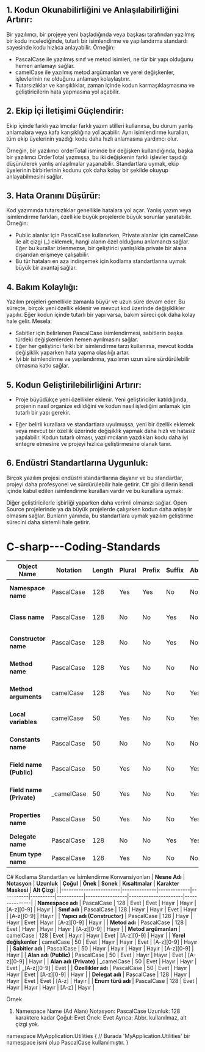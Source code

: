 ## 1. Kodun Okunabilirliğini ve Anlaşılabilirliğini Artırır:
Bir yazılımcı, bir projeye yeni başladığında veya başkası tarafından yazılmış bir kodu incelediğinde, tutarlı bir isimlendirme ve yapılandırma standardı sayesinde kodu hızlıca anlayabilir. Örneğin:

- PascalCase ile yazılmış sınıf ve metod isimleri, ne tür bir yapı olduğunu hemen anlamayı sağlar.
- camelCase ile yazılmış metod argümanları ve yerel değişkenler, işlevlerinin ne olduğunu anlamayı kolaylaştırır.
- Tutarsızlıklar ve karışıklıklar, zaman içinde kodun karmaşıklaşmasına ve geliştiricilerin hata yapmasına yol açabilir.

## 2. Ekip İçi İletişimi Güçlendirir:
Ekip içinde farklı yazılımcılar farklı yazım stilleri kullanırsa, bu durum yanlış anlamalara veya kafa karışıklığına yol açabilir. Aynı isimlendirme kuralları, tüm ekip üyelerinin yazdığı kodu daha hızlı anlamasına yardımcı olur.

Örneğin, bir yazılımcı orderTotal isminde bir değişken kullandığında, başka bir yazılımcı OrderTotal yazmışsa, bu iki değişkenin farklı işlevler taşıdığı düşünülerek yanlış anlaşılmalar yaşanabilir.
Standartlara uymak, ekip üyelerinin birbirlerinin kodunu çok daha kolay bir şekilde okuyup anlayabilmesini sağlar.

## 3. Hata Oranını Düşürür:
Kod yazımında tutarsızlıklar genellikle hatalara yol açar. Yanlış yazım veya isimlendirme farkları, özellikle büyük projelerde büyük sorunlar yaratabilir. Örneğin:

- Public alanlar için PascalCase kullanırken, Private alanlar için camelCase ile alt çizgi (_) eklemek, hangi alanın özel olduğunu anlamanızı sağlar. Eğer bu kurallar izlenmezse, bir geliştirici yanlışlıkla private bir alana dışarıdan erişmeye çalışabilir.
- Bu tür hataları en aza indirgemek için kodlama standartlarına uymak büyük bir avantaj sağlar.

## 4. Bakım Kolaylığı:
Yazılım projeleri genellikle zamanla büyür ve uzun süre devam eder. Bu süreçte, birçok yeni özellik eklenir ve mevcut kod üzerinde değişiklikler yapılır. Eğer kodun içinde tutarlı bir yapı varsa, bakım süreci çok daha kolay hale gelir. Mesela:

- Sabitler için belirlenen PascalCase isimlendirmesi, sabitlerin başka türdeki değişkenlerden hemen ayrılmasını sağlar.
- Eğer her geliştirici farklı bir isimlendirme tarzı kullanırsa, mevcut kodda değişiklik yaparken hata yapma olasılığı artar.
- İyi bir isimlendirme ve yapılandırma, yazılımın uzun süre sürdürülebilir olmasına katkı sağlar.

## 5. Kodun Geliştirilebilirliğini Artırır:
- Proje büyüdükçe yeni özellikler eklenir. Yeni geliştiriciler katıldığında, projenin nasıl organize edildiğini ve kodun nasıl işlediğini anlamak için tutarlı bir yapı gerekir.

- Eğer belirli kurallara ve standartlara uyulmuşsa, yeni bir özellik eklemek veya mevcut bir özellik üzerinde değişiklik yapmak daha hızlı ve hatasız yapılabilir.
Kodun tutarlı olması, yazılımcıların yazdıkları kodu daha iyi entegre etmesine ve projeyi hızlıca geliştirmesine olanak tanır.

## 6. Endüstri Standartlarına Uygunluk:
Birçok yazılım projesi endüstri standartlarına dayanır ve bu standartlar, projeyi daha profesyonel ve sürdürülebilir hale getirir. C# gibi dillerin kendi içinde kabul edilen isimlendirme kuralları vardır ve bu kurallara uymak:

Diğer geliştiricilerle işbirliği yaparken daha verimli olmanızı sağlar.
Open Source projelerinde ya da büyük projelerde çalışırken kodun daha anlaşılır olmasını sağlar.
Bunların yanında, bu standartlara uymak yazılım geliştirme sürecini daha sistemli hale getirir.

# C-sharp---Coding-Standards
| **Object Name**        | **Notation** | **Length** | **Plural** | **Prefix** | **Suffix** | **Abbreviation** | **Char Mask** | **Underscores** |
|------------------------|--------------|-------------|------------|------------|------------|------------------|---------------|-----------------|
| **Namespace name**      | PascalCase   | 128         | Yes        | Yes        | No         | No               | [A-z][0-9]     | No              |
| **Class name**          | PascalCase   | 128         | No         | No         | Yes        | No               | [A-z][0-9]     | No              |
| **Constructor name**    | PascalCase   | 128         | No         | No         | Yes        | No               | [A-z][0-9]     | No              |
| **Method name**         | PascalCase   | 128         | Yes        | No         | No         | No               | [A-z][0-9]     | No              |
| **Method arguments**    | camelCase    | 128         | Yes        | No         | No         | Yes              | [A-z][0-9]     | No              |
| **Local variables**     | camelCase    | 50          | Yes        | No         | No         | Yes              | [A-z][0-9]     | No              |
| **Constants name**      | PascalCase   | 50          | No         | No         | No         | No               | [A-z][0-9]     | No              |
| **Field name (Public)** | PascalCase   | 50          | Yes        | No         | No         | Yes              | [A-z][0-9]     | No              |
| **Field name (Private)**| _camelCase   | 50          | Yes        | No         | No         | Yes              | _[A-z][0-9]    | Yes             |
| **Properties name**     | PascalCase   | 50          | Yes        | No         | No         | Yes              | [A-z][0-9]     | No              |
| **Delegate name**       | PascalCase   | 128         | No         | No         | Yes        | Yes              | [A-z]          | No              |
| **Enum type name**      | PascalCase   | 128         | Yes        | No         | No         | No               | [A-z]          | No              |

C# Kodlama Standartları ve İsimlendirme Konvansiyonları
| **Nesne Adı**          | **Notasyon** | **Uzunluk** | **Çoğul** | **Önek** | **Sonek** | **Kısaltmalar** | **Karakter Maskesi** | **Alt Çizgi** |
|------------------------|--------------|-------------|-----------|----------|-----------|-----------------|----------------------|---------------|
| **Namespace adı**       | PascalCase   | 128         | Evet      | Evet     | Hayır     | Hayır           | [A-z][0-9]           | Hayır         |
| **Sınıf adı**           | PascalCase   | 128         | Hayır     | Hayır    | Evet      | Hayır           | [A-z][0-9]           | Hayır         |
| **Yapıcı adı (Constructor)** | PascalCase | 128 | Hayır | Hayır | Evet | Hayır | [A-z][0-9] | Hayır |
| **Metod adı**           | PascalCase   | 128         | Evet      | Hayır    | Hayır     | Hayır           | [A-z][0-9]           | Hayır         |
| **Metod argümanları**   | camelCase    | 128         | Evet      | Hayır    | Hayır     | Evet            | [A-z][0-9]           | Hayır         |
| **Yerel değişkenler**   | camelCase    | 50          | Evet      | Hayır    | Hayır     | Evet            | [A-z][0-9]           | Hayır         |
| **Sabitler adı**        | PascalCase   | 50          | Hayır     | Hayır    | Hayır     | Hayır           | [A-z][0-9]           | Hayır         |
| **Alan adı (Public)**   | PascalCase   | 50          | Evet      | Hayır    | Hayır     | Evet            | [A-z][0-9]           | Hayır         |
| **Alan adı (Private)**  | _camelCase   | 50          | Evet      | Hayır    | Hayır     | Evet            | _[A-z][0-9]          | Evet          |
| **Özellikler adı**      | PascalCase   | 50          | Evet      | Hayır    | Hayır     | Evet            | [A-z][0-9]           | Hayır         |
| **Delegat adı**         | PascalCase   | 128         | Hayır     | Hayır    | Evet      | Evet            | [A-z]                | Hayır         |
| **Enum türü adı**       | PascalCase   | 128         | Evet      | Hayır    | Hayır     | Hayır           | [A-z]                | Hayır         |

Örnek  
1. Namespace Name (Ad Alanı)
Notasyon: PascalCase
Uzunluk: 128 karaktere kadar
Çoğul: Evet
Önek: Evet
Ayrıca: Abbr. kullanılmaz, alt çizgi yok.

namespace MyApplication.Utilities
{
    // Burada 'MyApplication.Utilities' bir namespace ismi olup PascalCase kullanılmıştır.
}
